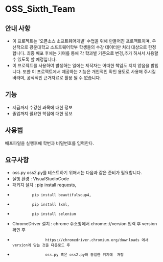 # OSS_Sixth_Team

## 안내 사항
* 이 프로젝트는 '오픈소스 소프트웨어개발' 수업을 위해 만들어진 프로젝트이며, 우선적으로 광운대학교 소프트웨어학부 학생들의 수강 데이터만 처리 대상으로 한정합니다.
최종 배포 후에는 기여를 통해 각 학과별 기준으로 변경,추가 하셔서 사용할 수 있도록 할 예정입니다.
* 이 프로젝트를 사용하여 발생하는 일에는 제작자는 어떠한 책임도 지지 않음을 밝힙니다.
또한 이 프로젝트에서 제공하는 기능은 개인적인 확인 용도로 사용해 주시길 바라며, 공식적인 근거자료로 활용 될 수 없습니다.

## 기능

* 지금까지 수강한 과목에 대한 정보
* 졸업까지 필요한 학점에 대한 정보

## 사용법
배포파일을 실행후에 학번과 비밀번호를 입력한다.
## 요구사항
 * oss.py oss2.py를 테스트하기 위해서는 다음과 같은 준비가 필요합니다.
 * 실행 환경 : VisualStudioCode
 * 패키지 설치 : pip install requests, 
 *              pip install beautifulsoup4, 
 *              pip install lxml, 
 *              pip install selenium
 * ChromeDriver 설치 : chrome 주소창에서 chrome:://version 입력 후 version 확인 후
 *                    https://chromedriver.chromium.org/downloads 에서 version에 맞는 것을 다운로드 후
 *                    oss.py 혹은 oss2.py와 동일한 위치에  저장
